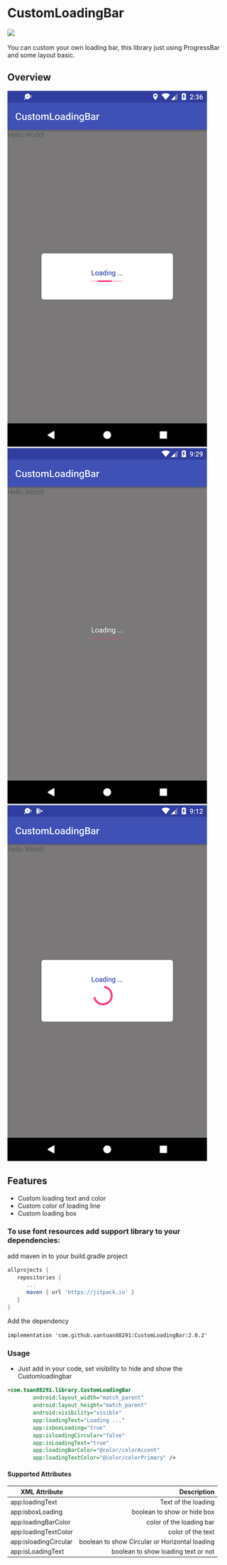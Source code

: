 # CustomLoadingBar
[![](https://jitpack.io/v/vantuan88291/CustomLoadingBar.svg)](https://jitpack.io/#vantuan88291/CustomLoadingBar)

You can custom your own loading bar, this library just using ProgressBar and some layout basic.

## Overview
![CustomLoadingBar Android](https://github.com/vantuan88291/CustomLoadingBar/raw/master/scr3.png)![CustomLoadingBar Android](https://github.com/vantuan88291/CustomLoadingBar/raw/master/scr1.png)
![CustomLoadingBar Android](https://github.com/vantuan88291/CustomLoadingBar/raw/master/scr4.png)
## Features
- Custom loading text and color
- Custom color of loading line
- Custom loading box
### To use font resources add support library to your dependencies:
add maven in to your build.gradle project

```gradle
allprojects {
   repositories {
      ...
      maven { url 'https://jitpack.io' }
   }
}
```
	
Add the dependency

`implementation 'com.github.vantuan88291:CustomLoadingBar:2.0.2'`

### Usage
- Just add in your code, set visibility to hide and show the Customloadingbar
```xml
<com.tuan88291.library.CustomLoadingBar
        android:layout_width="match_parent"
        android:layout_height="match_parent"
        android:visibility="visible"
        app:loadingText="Loading ..."
        app:isboxLoading="true"
        app:isloadingCircular="false"
        app:isLoadingText="true"
        app:loadingBarColor="@color/colorAccent"
        app:loadingTextColor="@color/colorPrimary" />
```
      
      
      
####  Supported Attributes
 XML Attribute            | Description  |
| ------------- | -----:|
| app:loadingText      | Text of the loading |
| app:isboxLoading     | boolean to show or hide box |
| app:loadingBarColor | color of the loading bar |
| app:loadingTextColor | color of the text|
| app:isloadingCircular | boolean to show Circular or Horizontal loading|
| app:isLoadingText | boolean to show loading text or not|
